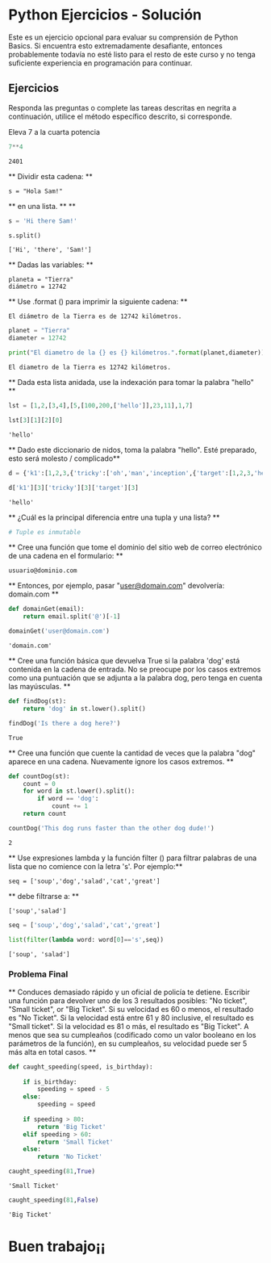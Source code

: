 # Python Ejercicios - Solución

Este es un ejercicio opcional para evaluar su comprensión de Python Basics. Si encuentra esto extremadamente desafiante, entonces probablemente todavía no esté listo para el resto de este curso y no tenga suficiente experiencia en programación para continuar.

## Ejercicios

Responda las preguntas o complete las tareas descritas en negrita a continuación, utilice el método específico descrito, si corresponde.

Eleva 7 a la cuarta potencia


```python
7**4
```




    2401



** Dividir esta cadena: **

    s = "Hola Sam!"
    
** en una lista. ** **


```python
s = 'Hi there Sam!'
```


```python
s.split()
```




    ['Hi', 'there', 'Sam!']



** Dadas las variables: **

    planeta = "Tierra"
    diámetro = 12742

** Use .format () para imprimir la siguiente cadena: **

    El diámetro de la Tierra es de 12742 kilómetros.


```python
planet = "Tierra"
diameter = 12742
```


```python
print("El diametro de la {} es {} kilómetros.".format(planet,diameter))
```

    El diametro de la Tierra es 12742 kilómetros.
    

** Dada esta lista anidada, use la indexación para tomar la palabra "hello" **


```python
lst = [1,2,[3,4],[5,[100,200,['hello']],23,11],1,7]
```


```python
lst[3][1][2][0]
```




    'hello'



** Dado este diccionario de nidos, toma la palabra "hello". Esté preparado, esto será molesto / complicado**


```python
d = {'k1':[1,2,3,{'tricky':['oh','man','inception',{'target':[1,2,3,'hello']}]}]}
```


```python
d['k1'][3]['tricky'][3]['target'][3]
```




    'hello'



** ¿Cuál es la principal diferencia entre una tupla y una lista? **


```python
# Tuple es inmutable
```

** Cree una función que tome el dominio del sitio web de correo electrónico de una cadena en el formulario: **

    usuario@dominio.com
    
** Entonces, por ejemplo, pasar "user@domain.com" devolvería: domain.com **


```python
def domainGet(email):
    return email.split('@')[-1]
```


```python
domainGet('user@domain.com')
```




    'domain.com'



** Cree una función básica que devuelva True si la palabra 'dog' está contenida en la cadena de entrada. No se preocupe por los casos extremos como una puntuación que se adjunta a la palabra dog, pero tenga en cuenta las mayúsculas. ** 


```python
def findDog(st):
    return 'dog' in st.lower().split()
```


```python
findDog('Is there a dog here?')
```




    True



** Cree una función que cuente la cantidad de veces que la palabra "dog" aparece en una cadena. Nuevamente ignore los casos extremos. **


```python
def countDog(st):
    count = 0
    for word in st.lower().split():
        if word == 'dog':
            count += 1
    return count
```


```python
countDog('This dog runs faster than the other dog dude!')
```




    2



** Use expresiones lambda y la función filter () para filtrar palabras de una lista que no comience con la letra 's'. Por ejemplo:**

    seq = ['soup','dog','salad','cat','great']

** debe filtrarse a: **

    ['soup','salad']


```python
seq = ['soup','dog','salad','cat','great']
```


```python
list(filter(lambda word: word[0]=='s',seq))
```




    ['soup', 'salad']



### Problema Final

** Conduces demasiado rápido y un oficial de policía te detiene. Escribir una función
  para devolver uno de los 3 resultados posibles: "No ticket", "Small ticket", or "Big Ticket".
  Si su velocidad es 60 o menos, el resultado es "No Ticket". Si la velocidad está entre 61
  y 80 inclusive, el resultado es "Small ticket". Si la velocidad es 81 o más, el resultado es "Big Ticket". A menos que sea su cumpleaños (codificado como un valor booleano en los parámetros de la función), en su cumpleaños, su velocidad puede ser 5 más alta en total
  casos. **


```python
def caught_speeding(speed, is_birthday):
    
    if is_birthday:
        speeding = speed - 5
    else:
        speeding = speed
    
    if speeding > 80:
        return 'Big Ticket'
    elif speeding > 60:
        return 'Small Ticket'
    else:
        return 'No Ticket'
```


```python
caught_speeding(81,True)
```




    'Small Ticket'




```python
caught_speeding(81,False)
```




    'Big Ticket'



# Buen trabajo¡¡
